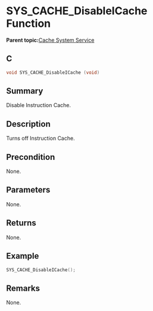 # SYS\_CACHE\_DisableICache Function

**Parent topic:**[Cache System Service](GUID-4522BF0A-636F-448D-B87F-2342F8CBEB00.md)

## C

```c
void SYS_CACHE_DisableICache (void)
```

## Summary

Disable Instruction Cache.

## Description

Turns off Instruction Cache.

## Precondition

None.

## Parameters

None.

## Returns

None.

## Example

```c
SYS_CACHE_DisableICache();
```

## Remarks

None.

